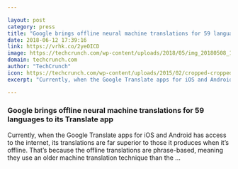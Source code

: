 ```yaml
---

layout: post
category: press
title: "Google brings offline neural machine translations for 59 languages to its Translate app"
date: 2018-06-12 17:39:16
link: https://vrhk.co/2yeOICD
image: https://techcrunch.com/wp-content/uploads/2018/05/img_20180508_193504.jpg?w=563
domain: techcrunch.com
author: "TechCrunch"
icon: https://techcrunch.com/wp-content/uploads/2015/02/cropped-cropped-favicon-gradient.png?w=180
excerpt: "Currently, when the Google Translate apps for iOS and Android has access to the internet, its translations are far superior to those it produces when it’s offline. That’s because the offline translations are phrase-based, meaning they use an older machine translation technique than the …"

---
```


### Google brings offline neural machine translations for 59 languages to its Translate app

Currently, when the Google Translate apps for iOS and Android has access to the internet, its translations are far superior to those it produces when it’s offline. That’s because the offline translations are phrase-based, meaning they use an older machine translation technique than the …